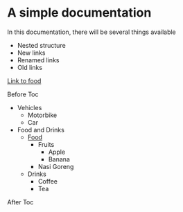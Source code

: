 # A simple documentation

In this documentation, there will be several things available

- Nested structure
- New links
- Renamed links
- Old links

[Link to food](makanan.md)

Before Toc
<!--startToc-->
- Vehicles
    - Motorbike
    - Car
- Food and Drinks
    - [Food](makanan.md)
        - Fruits
            - Apple
            - Banana
        - Nasi Goreng
    - Drinks
        - Coffee
        - Tea
<!--endToc-->
After Toc

<!--startCode lang="python" src="scripts/hello.py"-->
<!--endCode-->